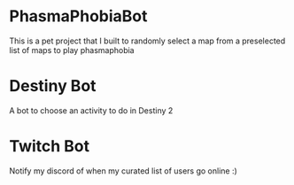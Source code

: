 # PhasmaPhobiaBot

This is a pet project that I built to randomly select a map from a preselected list of maps to play phasmaphobia

# Destiny Bot

A bot to choose an activity to do in Destiny 2

# Twitch Bot

Notify my discord of when my curated list of users go online :)
